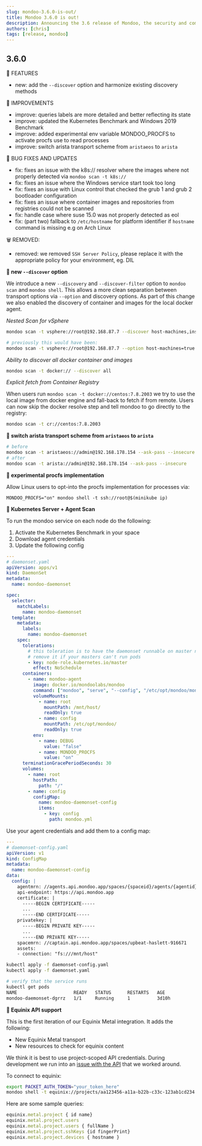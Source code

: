 ```yaml
---
slug: mondoo-3.6.0-is-out/
title: Mondoo 3.6.0 is out!
description: Announcing the 3.6 release of Mondoo, the security and compliance platform that prioritizes risks that matter most in your infrastructure.
authors: [chris]
tags: [release, mondoo]
---
```


## 3.6.0

🎉 FEATURES

- new: add the `--discover` option and harmonize existing discovery methods

🧹 IMPROVEMENTS

- improve: queries labels are more detailed and better reflecting its state
- improve: updated the Kubernetes Benchmark and Windows 2019 Benchmark
- improve: added experimental env variable MONDOO_PROCFS to activate procfs use to read processes
- improve: switch arista transport scheme from `aristaeos` to `arista`

🐛 BUG FIXES AND UPDATES

- fix: fixes an issue with the k8s:// resolver where the images where not properly detected via `mondoo scan -t k8s://`
- fix: fixes an issue where the Windows service start took too long
- fix: fixes an issue with Linux control that checked the grub 1 and grub 2 bootloader configuration
- fix: fixes an issue where container images and repositories from registries could not be scanned
- fix: handle case where suse 15.0 was not properly detected as eol
- fix: (part two) fallback to `/etc/hostname` for platform identifier if `hostname` command is missing e.g on Arch Linux

🗑 REMOVED:

- removed: we removed `SSH Server Policy`, please replace it with the appropriate policy for your environment, eg. DIL

**🥳 new `--discover` option**

We introduce a new `--discovery` and `--discover-filter` option to `mondoo scan` and `mondoo shell`. This allows a more clean separation between transport options via `--option` and discovery options. As part of this change we also enabled the discovery of container and images for the local docker agent.

_Nested Scan for vSphere_

```bash
mondoo scan -t vsphere://root@192.168.87.7 --discover host-machines,instances --discover-filter moids="HostSystem-ha-host"

# previously this would have been:
mondoo scan -t vsphere://root@192.168.87.7 --option host-machines=true --option instances=true --option moids="HostSystem-ha-host"
```

_Ability to discover all docker container and images_

```bash
mondoo scan -t docker:// --discover all
```

_Explicit fetch from Container Registry_

When users run `mondoo scan -t docker://centos:7.8.2003` we try to use the local image from docker engine and fall-back to fetch if from remote. Users can now skip the docker resolve step and tell mondoo to go directly to the registry:

```bash
mondoo scan -t cr://centos:7.8.2003
```

**🧹 switch arista transport scheme from `aristaeos` to `arista`**

```bash
# before
mondoo scan -t aristaeos://admin@192.168.178.154 --ask-pass --insecure
# after
mondoo scan -t arista://admin@192.168.178.154 --ask-pass --insecure
```

**🧪 experimental procfs implementation**

Allow Linux users to opt-into the procfs implementation for processes via:

```
MONDOO_PROCFS="on" mondoo shell -t ssh://root@$(minikube ip)
```

**🎉 Kubernetes Server + Agent Scan**

To run the mondoo service on each node do the following:

1. Activate the Kubernetes Benchmark in your space
2. Download agent credentials
3. Update the following config

```yaml
---
# daemonset.yaml
apiVersion: apps/v1
kind: DaemonSet
metadata:
  name: mondoo-daemonset

spec:
  selector:
    matchLabels:
      name: mondoo-daemonset
  template:
    metadata:
      labels:
        name: mondoo-daemonset
    spec:
      tolerations:
        # this toleration is to have the daemonset runnable on master nodes
        # remove it if your masters can't run pods
        - key: node-role.kubernetes.io/master
          effect: NoSchedule
      containers:
        - name: mondoo-agent
          image: docker.io/mondoolabs/mondoo
          command: ["mondoo", "serve", "--config", "/etc/opt/mondoo/mondoo.yml"]
          volumeMounts:
            - name: root
              mountPath: /mnt/host/
              readOnly: true
            - name: config
              mountPath: /etc/opt/mondoo/
              readOnly: true
          env:
            - name: DEBUG
              value: "false"
            - name: MONDOO_PROCFS
              value: "on"
      terminationGracePeriodSeconds: 30
      volumes:
        - name: root
          hostPath:
            path: "/"
        - name: config
          configMap:
            name: mondoo-daemonset-config
            items:
              - key: config
                path: mondoo.yml
```

Use your agent credentials and add them to a config map:

```yaml
---
# daemonset-config.yaml
apiVersion: v1
kind: ConfigMap
metadata:
  name: mondoo-daemonset-config
data:
  config: |
    agentmrn: //agents.api.mondoo.app/spaces/{spaceid}/agents/{agentid}
    api-endpoint: https://api.mondoo.app
    certificate: |
      -----BEGIN CERTIFICATE-----
      ...
      -----END CERTIFICATE-----
    privatekey: |
      -----BEGIN PRIVATE KEY-----
      ...
      -----END PRIVATE KEY-----
    spacemrn: //captain.api.mondoo.app/spaces/upbeat-haslett-916671
    assets:
    - connection: "fs:///mnt/host"
```

```bash
kubectl apply -f daemonset-config.yaml
kubectl apply -f daemonset.yaml

# verify that the service runs
kubectl get pods
NAME                     READY   STATUS      RESTARTS   AGE
mondoo-daemonset-dgrrz   1/1     Running     1          3d10h
```

**🎉 Equinix API support**

This is the first iteration of our Equinix Metal integration. It adds the following:

- New Equinix Metal transport
- New resources to check for equinix content

We think it is best to use project-scoped API credentials. During development we run into an [issue with the API](https://github.com/packethost/packngo/issues/245) that we worked around.

To connect to equinix:

```bash
export PACKET_AUTH_TOKEN="your_token_here"
mondoo shell -t equinix://projects/aa123456-a11a-b22b-c33c-123ab1cd234
```

Here are some sample queries:

```javascript
equinix.metal.project { id name}
equinix.metal.project.users
equinix.metal.project.users { fullName }
equinix.metal.project.sshKeys {id fingerPrint}
equinix.metal.project.devices { hostname }
```
